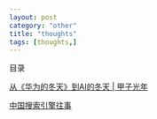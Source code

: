 ```yaml
---
layout: post
category: "other"
title: "thoughts"
tags: [thoughts,]
---
```


目录

<!-- TOC -->


<!-- /TOC -->


[从《华为的冬天》到AI的冬天 \| 甲子光年](https://mp.weixin.qq.com/s?__biz=MzU5OTI0NTc3Mg==&mid=2247487438&idx=1&sn=86671a6ce9a6658e8885e13bcc44e37c&chksm=feb6996dc9c1107ba519e52e6911722ca2c2fb0c5c7644cb5cb16ab72106047e729b88363e98&mpshare=1&scene=1&srcid=&sharer_sharetime=1565158831453&sharer_shareid=8e95986c8c4779e3cdf4e60b3c7aa752&pass_ticket=Kz97uXi0CH4ceADUC3ocCNkjZjy%2B0DTtVYOM7n%2FmWttTt5YKTC2DQT9lqCel7dDR#rd)

[中国搜索引擎往事](https://mp.weixin.qq.com/s/4wR-wWGIgaQTj4LCBg-EbA)

